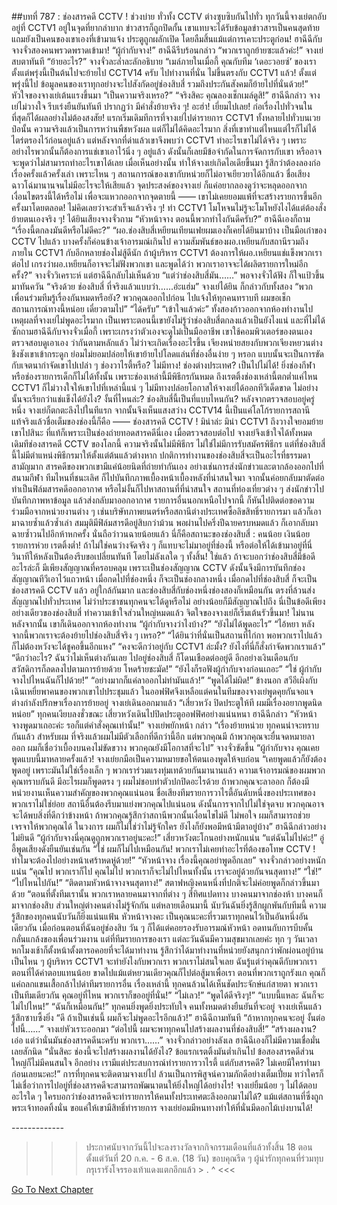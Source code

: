 ##บทที่ 787 : ช่องสารคดี CCTV !
ช่วงบ่าย
ทั่วทั้ง CCTV ต่างซุบซิบกันไปทั่ว
ทุกวันนี้จางเย่ตกอับอยู่ที่ CCTV1 อยู่ในจุดที่ยากลำบาก ข่าวสารก็ถูกปิดกั้น เขาแทบจะได้รับข้อมูลข่าวสารเป็นคนสุดท้าย แถมยังเป็นคนของเขาเองที่เข้ามาแจ้ง
ประตูถูกผลักเปิด โดยลืมสิ้นแม้แต่การเคาะประตูก่อน!
ฮาฉีฉีกับจางจั่วสองคนพรวดพราดเข้ามา!
“ผู้กำกับจาง!” ฮาฉีฉีรีบร้อนกล่าว “พวกเราถูกย้ายซะแล้วค่ะ!”
จางเย่สบตาทันที “ย้ายอะไร?”
จางจั่วละล่ำละลักอธิบาย “เมล์ภายในเมื่อกี้ คุณกับทีม ‘เดอะวอยซ์’ ของเรา ตั้งแต่พรุ่งนี้เป็นต้นไปจะย้ายไป CCTV14 ครับ ไปทำงานที่นั่น ไม่ขึ้นตรงกับ CCTV1 แล้ว! ตั้งแต่พรุ่งนี้ไป ข้อมูลคนของเราทุกอย่างจะไปสังกัดอยู่ช่องสิบสี่ รวมถึงประกันสังคมก็ย้ายไปที่นั่นด้วย!”
หัวใจของจางเย่เต้นแรงขึ้นมา “เป็นความจริงเหรอ?”
“จริงสิคะ คุณลองเช็กเมล์ดูสิ!” ฮาฉีฉีกล่าว
จางเย่ไม่วางใจ รีบเร่งยืนยันทันที ปรากฏว่า มีคำสั่งย้ายจริง ๆ!
อะฮ่า!
เยี่ยมไปเลย!
ก่อเรื่องไปทั่วจนในที่สุดก็ได้ผลอย่างไม่ต้องสงสัย!
แรกเริ่มเดิมทีการที่จางเย่ไปด่ารายการ CCTV1 ทั้งหลายไปทั่วบนเวยป๋อนั้น ความจริงแล้วเป็นการหว่านพืชหวังผล แต่ก็ไม่ได้คิดอะไรมาก สิ่งที่เขาทำแต่ไหนแต่ไรก็ไม่ได้ไตร่ตรองไว้ก่อนอยู่แล้ว แต่หลังจากที่ด่าแล้วเขาจึงพบว่า CCTV1 ทำอะไรเขาไม่ได้จริง ๆ เพราะอย่างไรพวกนั้นก็ต้องการแช่เขาเอาไว้นิ่ง ๆ อยู่แล้ว ดังนั้นก็เลยมีข้อจำกัดในการจัดการกับเขา หรืออาจจะพูดว่าไม่สามารถทำอะไรเขาได้เลย เมื่อเห็นอย่างนั้น ทำให้จางเย่เกิดไอเดียขึ้นมา รู้สึกว่าต้องลองก่อเรื่องครั้งแล้วครั้งเล่า เพราะไหน ๆ สถานการณ์ของเขากับหน่วยก็ไม่อาจเยียวยาได้อีกแล้ว ชื่อเสียงฉาวโฉ่มานานจนไม่มีอะไรจะให้เสียแล้ว จุดประสงค์ของจางเย่ ก็แค่อยากลองดูว่าจะหลุดออกจากเงื่อนไขตรงนี้ได้หรือไม่ เพื่อจะแหวกออกจากจุดตายนี้ —— เขาไม่เคยยอมแพ้ที่จะสร้างรายการขึ้นอีกครั้งมาโดยตลอด!
ไม่คิดเลยว่าจะสำเร็จแล้วจริง ๆ!
ทำ CCTV1 โมโหจนไม่รู้จะโมโหยังไงได้แต่ต้องสั่งย้ายตนเองจริง ๆ!
ได้ยินเสียงจางจั่วถาม “หัวหน้าจาง ตอนนี้พวกทำไงกันดีครับ?”
ฮาฉีฉีเองก็ถาม “เรื่องนี้ตกลงมันดีหรือไม่ดีคะ?”
“ผอ.ช่องสิบสี่เหยียนเทียนเฟยผมเองก็เคยได้ยินมาบ้าง เป็นมือเก๋าของ CCTV ไปแล้ว บางครั้งก็ค่อนข้างเจ้าอารมณ์เกินไป ความสัมพันธ์ของผอ.เหยียนกับสถานีรวมถึงภายใน CCTV1 กับอีกหลายช่องไม่สู้ดีนัก ถ้าผู้บริหาร CCTV1 ต้องการให้ผอ.เหยียนแช่แข็งพวกเราต่อไป เกรงว่าผอ.เหยียนก็อาจจะไม่ฟังพวกเขา และพูดได้ว่า พวกเราอาจจะได้ผลิตรายการใหม่อีกครั้ง?” จางจั่ววิเคราะห์
แต่ฮาฉีฉีกลับไม่เห็นด้วย “แต่ว่าช่องสิบสี่มัน……”
พอจางจั่วได้ฟัง ก็ใจแป้วขึ้นมาทันควัน “จริงด้วย ช่องสิบสี่ ที่จริงแล้วแบบว่า…...อ่ะแฮ่ม”
จางเย่ได้ยิน ก็กล่าวกับทั้งสอง “พวกเพื่อนร่วมทีมรู้เรื่องกันหมดหรือยัง? พวกคุณออกไปก่อน ไปแจ้งให้ทุกคนทราบที ผมขอเช็กสถานการณ์ทางนี้หน่อย เดี๋ยวตามไป”
“ได้ครับ”
“เข้าใจแล้วค่ะ”
ทั้งสองก้าวออกจากห้องทำงานไป
เหตุผลที่จางเย่ไม่พูดอะไรมาก เป็นเพราะตอนนี้เขายังไม่รู้ว่าช่องสิบสี่ตกลงแล้วเป็นยังไงแน่ และที่ไม่ได้ซักถามฮาฉีฉีกับจางจั่วเมื่อกี้ เพราะเกรงว่าตัวเองจะดูไม่เป็นมืออาชีพ เขาใช้คอมพิวเตอร์ของตนเองตรวจสอบดูเอาเอง ว่ากันตามหลักแล้ว ไม่ว่าจะเกิดเรื่องอะไรขึ้น เจียงหน่ายสยงกับพวกเจียงหยวนต่างชิงชังเขาเข้ากระดูก ย่อมไม่ยอมปล่อยให้เขาย้ายไปโลดแล่นที่ช่องอื่นง่าย ๆ หรอก แบบนั้นจะเป็นการขัดกับเจตนากำจัดเขาไปเปล่า ๆ ช่องวาไรตี้หรือ? ไม่มีทาง! ช่องต่างประเทศ? เป็นไปไม่ได้! ยิ่งช่องกีฬาหรือช่องรายการเด็กก็ไม่ได้ทั้งนั้น เพราะช่องเหล่านี้มีพิธีกรกันหมด ถึงเรตติ้งช่องเหล่านี้ตกต่ำแค่ไหน CCTV1 ก็ไม่วางใจให้เขาไปที่เหล่านี้แน่ ๆ ไม่มีทางปล่อยโอกาสให้จางเย่ได้ออกทีวีเด็ดขาด ไม่อย่างนั้นจะเรียกว่าแช่แข็งได้ยังไง?
งั้นที่ไหนล่ะ?
ช่องสิบสี่นี้เป็นที่แบบไหนกัน?
หลังจากตรวจสอบอยู่ครู่หนึ่ง จางเย่ก็ตกตะลึงไปในทีแรก จากนั้นจึงเห็นแสงสว่าง CCTV14 นี้เป็นแค่โลโก้รายการสถานี แท้จริงแล้วชื่อเต็มของช่องนี้ก็คือ —— ช่องสารคดี CCTV !
มิน่าล่ะ มิน่า CCTV1 ถึงวางใจยอมย้ายเขาไปสินะ ที่แท้ก็เพราะเป็นช่องถ่ายทอดสารคดีนี่เอง เมื่อตรวจสอบต่อไป จางเย่จึงเข้าใจได้ทั้งหมด เดิมทีช่องสารคดี CCTV ของโลกนี้ ความจริงนั้นไม่มีพิธีกร ไม่ใช่ไม่มีการรับสมัครพิธีกร แต่ที่ช่องสิบสี่นี้ไม่มีตำแหน่งพิธีกรมาให้ตั้งแต่ต้นแล้วต่างหาก ปกติการทำงานของช่องสิบสี่จะเป็นอะไรที่ธรรมดาสามัญมาก
สารคดีของพวกเขามีแค่น้อยนิดที่ถ่ายทำกันเอง อย่างเช่นการส่งนักข่าวและตากล้องออกไปที่สนามกีฬา ทีมไหนที่ชนะเลิศ ก็ไปบันทึกภาพเบื้องหน้าเบื้องหลังที่น่าสนใจมา จากนั้นค่อยกลับมาตัดต่อทำเป็นฟิล์มสารคดีออกอากาศ หรือไม่งั้นก็ไปหาสถานที่ที่น่าสนใจ สถานที่ท่องเที่ยวต่าง ๆ ส่งนักข่าวไปบันทึกภาพหาข้อมูล แล้วส่งกลับมาออกอากาศ รายการอื่นนอกเหนือไปจากนี้ ก็หันไปติดต่อขอความร่วมมือจากหน่วยงานต่าง ๆ เช่นบริษัทภาพยนตร์หรือสถานีต่างประเทศซื้อลิขสิทธิ์รายการมา แล้วก็เอามาฉายซ้ำแล้วซ้ำเล่า สมมุติมีฟิล์มสารดีอยู่สิบกว่าม้วน พอผ่านไปครึ่งปีฉายครบหมดแล้ว ก็เอากลับมาฉายซ้ำวนไปอีกห้าหกครั้ง นั่นถือว่าวนฉายน้อยแล้ว
นี่ก็คือสถานะของช่องสิบสี่ : คนน้อย เงินน้อย รายการห่วย เรตติ้งต่ำ!
ถ้าไม่ใช่คนว่างจัดจริง ๆ ก็แทบจะไม่มาอยู่ที่ช่องนี้ หรือต่อให้ได้เข้ามาอยู่ที่นี่ วินาทีให้หลังเป็นต้องรีบขอเปลี่ยนทันที โดยไม่ลังเลใด ๆ ทั้งสิ้น!
ใช่แล้ว ถ้าจะบอกว่าช่องสิบสี่มีข้อดีอะไรล่ะก็ มีเพียงสัญญาณที่ครอบคลุม เพราะเป็นช่องสัญญาณ CCTV ดังนั้นจึงมีการบันทึกช่องสัญญาณทีวีเอาไว้แถวหน้า เมื่อกดไปที่ช่องหนึ่ง ก็จะเป็นช่องกลางหนึ่ง เมื่อกดไปที่ช่องสิบสี่ ก็จะเป็นช่องสารคดี CCTV แล้ว อยู่ใกล้กันมาก และช่องสิบสี่กับช่องหนึ่งช่องสองก็เหมือนกัน ตรงที่ล้วนส่งสัญญาณไปทั่วประเทศ ไม่ว่าประชาชนทุกคนจะได้ดูหรือไม่ อย่างน้อยก็มีสัญญาณไปถึง นี่เป็นข้อดีเพียงอย่างเดียวของช่องสิบสี่
ทำความเข้าใจส่วนใหญ่หมดแล้ว จิตใจของจางเย่ก็เริ่มเต้นรัวขึ้นมา!
ไม่นานหลังจากนั้น เขาก็เดินออกจากห้องทำงาน
“ผู้กำกับจางว่าไงบ้าง?”
“ยังไม่ได้พูดอะไร”
“ไอ้หยา หลังจากนี้พวกเราจะต้องย้ายไปช่องสิบสี่จริง ๆ เหรอ?”
“ได้ยินว่าที่นั่นเป็นสถานที่ไก่กา พอพวกเราไปแล้ว ก็ไม่ต้องหวังจะได้ชูคอขึ้นอีกแหง”
“คงจะดีกว่าอยู่กับ CCTV1 ล่ะมั้ง? ยังไงที่นี่ก็สั่งกำจัดพวกเราแล้ว”
“ดีกว่าอะไร? ฉันว่าไม่เห็นต่างกันเลย ไปอยู่ช่องสิบสี่ ก็โดนเชือดต่ออยู่ดี อีกอย่างเงินเดือนกับสวัสดิการก็ลดลงไปตามการย้ายด้วย โหดร้ายชะมัด!”
“ยังไงก็รอฟังผู้กำกับจางก่อนเถอะ”
“ใช่ ผู้กำกับจางไปไหนฉันก็ไปด้วย!”
“อย่างมากก็แค่ลาออกไม่ทำมันแล้ว!”
“พูดได้ไม่ผิด!”
ข้างนอก สวีอีเผิงกับเฉินเหยี่ยพาคนของพวกเขาไปประชุมแล้ว ในออฟฟิศจึงเหลือแต่คนในทีมของจางเย่พูดคุยกันจอแจ ต่างกำลังปรึกษาเรื่องการย้ายอยู่
จางเย่เดินออกมาแล้ว “เสี่ยวหวัง ปิดประตูให้ที ผมมีเรื่องอยากพูดนิดหน่อย”
ทุกคนเงียบลงชั่วขณะ เสี่ยวหวังเดินไปปิดประตูออฟฟิศอย่างแน่นหนา
ฮาฉีฉีกล่าว “หัวหน้าจางพูดมาเถอะค่ะ รอก็แต่คำสั่งคุณเท่านั้น!”
จางเย่พยักหน้า กล่าว “เรื่องย้ายหน่วย ทุกคนน่าจะทราบกันแล้ว สำหรับผม ที่จริงแล้วผมไม่มีตัวเลือกที่ดีกว่านี้อีก แต่พวกคุณมี ถ้าพวกคุณจะยื่นจดหมายลาออก ผมก็เชื่อว่าเบื้องบนคงไม่ขัดขวาง พวกคุณยังมีโอกาสที่จะไป”
จางจั่วขัดขึ้น “ผู้กำกับจาง คุณเคยพูดแบบนี้มาหลายครั้งแล้ว!
จางเย่ยกมือเป็นความหมายขอให้ตนเองพูดให้จบก่อน “เคยพูดแล้วก็ยังต้องพูดอยู่ เพราะมันไม่ใช่เรื่องเล็ก ๆ พวกเราร่วมแรงทุ่มเทด้วยกันมานานแล้ว ความเจ้าอารมณ์ของผมพวกคุณทราบกันดี มีอะไรผมก็พูดตรง ๆ ผมไม่ชอบทำตัวปกปิดอะไรด้วย ถ้าพวกคุณจะลาออก ก็ต้องมีหน่วยงานเห็นความสำคัญของพวกคุณแน่นอน ชื่อเสียงทีมรายการวาไรตี้อันดับหนึ่งของประเทศของพวกเราไม่ใช่ย่อย สถานีอื่นต้องรีบมาแย่งพวกคุณไปแน่นอน ดังนั้นการจากไปไม่ใช่จุดจบ พวกคุณอาจจะได้พบสิ่งที่ดีกว่าข้างหน้า ถ้าพวกคุณรู้สึกว่าสถานีพวกนั้นเงื่อนไขไม่ดี ไม่พอใจ ผมก็สามารถช่วยเจรจาให้พวกคุณได้ ในวงการ ผมก็ไม่ใช่ว่าไม่รู้จักใคร ยังไงก็ยังพอมีหน้ามีตาอยู่บ้าง”
ฮาฉีฉีกล่าวอย่างไม่ยินดี “ผู้กำกับจางนี่คุณดูถูกพวกเราอยู่นะคะ!”
เสี่ยวหวังตะโกนอย่างหนักแน่น “แต่ฉันไม่ไปค่ะ!”
อู่อี้พูดเสียงดังยืนยันเช่นกัน “ใช่ ผมก็ไม่ไปเหมือนกัน! พวกเราไม่เคยทำอะไรที่ต้องขอโทษ CCTV ! ทำไมจะต้องไปอย่างหน้าเศร้าหดหู่ด้วย!”
“หัวหน้าจาง เรื่องนี้คุณอย่าพูดอีกเลย” จางจั่วกล่าวอย่างหนักแน่น “คุณไป พวกเราก็ไป คุณไม่ไป พวกเราก็จะไม่ไปไหนทั้งนั้น เราจะอยู่ด้วยกันจนสุดทาง!”
“ใช่!”
“ไปไหนไปกัน!”
“ติดตามหัวหน้าจางจนสุดทาง!”
สตาฟหญิงคนหนึ่งที่ปกติจะไม่ค่อยพูดก็กล่าวขึ้นมาด้วย “ตอนที่ตั้งทีมเรานั้น พวกเราหลายคนมาจากที่ต่าง ๆ สี่ทิศแปดทาง บางคนมาจากช่องห้า บางคนก็มาจากช่องสิบ ส่วนใหญ่ต่างคนต่างไม่รู้จักกัน แต่หลายเดือนมานี้ นับวันฉันยิ่งรู้สึกผูกพันกับทีมนี้ ความรู้สึกของทุกคนนับวันก็ยิ่งแน่นแฟ้น หัวหน้าจางคะ เป็นคุณนะคะที่รวมเราทุกคนไว้เป็นอันหนึ่งอันเดียวกัน เมื่อก่อนตอนที่ฉันอยู่ช่องสิบ วัน ๆ ก็ได้แต่คอยรองรับอารมณ์หัวหน้า อดทนกับการบีบคั้นกลั่นแกล้งของเพื่อนร่วมงาน แต่ที่ทีมรายการของเรา แต่ละวันฉันมีความสุขมากเลยค่ะ ทุก ๆ วันเวลาหกโมงเช้าก็ตั้งหน้าตั้งตารอคอยที่จะได้มาทำงาน รู้สึกว่าได้มาทำงานที่หน่วยยังสนุกกว่าพักผ่อนอยู่บ้านเป็นไหน ๆ ผู้บริหาร CCTV1 จะทำยังไงกับพวกเรา พวกเราไม่สนใจเลย ฉันรู้แต่ว่าคุณดีกับพวกเรา ตอนที่ได้ค่าตอบแทนน้อย ขาดไปแม้แต่หยวนเดียวคุณก็ไปต่อสู้มาเพื่อเรา ตอนที่พวกเราถูกรังแก คุณก็แค่ถลกแขนเสื้อกล้าไปด่าทีมรายการอื่น เรื่องเหล่านี้ ทุกคนล้วนได้เห็นชัดประจักษ์แก่สายตา พวกเราเป็นทีมเดียวกัน คุณอยู่ที่ไหน พวกเราก็ขออยู่ที่นั่น!”
“ไม่เลว!”
“พูดได้ดีจริงๆ!”
“แบบนี้แหละ ฉันก็จะไม่ไปไหน!”
“ฉันก็เหมือนกัน!”
ทุกคนยิ่งพูดยิ่งประทับใจ คนทั้งหมดต่างยืนยันที่จะอยู่
จางเย่เห็นแล้วรู้สึกซาบซึ้งยิ่ง “ดี ถ้าเป็นเช่นนี้ ผมก็จะไม่พูดอะไรอีกแล้ว!”
ฮาฉีฉีถามทันที “ถ้าหากทุกคนจะอยู่ งั้นต่อไปนี้……”
จางเย่หัวเราะออกมา “ต่อไปนี้ ผมจะพาทุกคนไปสร้างผลงานที่ช่องสิบสี่!”
“สร้างผลงาน? เอ่อ แต่ว่านั่นมันช่องสารคดีนะครับ พวกเรา……” จางจั่วกล่าวอย่างลังเล
ฮาฉีฉีเองก็ไม่มีความเชื่อมั่นเลยสักนิด “นั่นสิคะ ช่องนี้จะไปสร้างผลงานได้ยังไง? ข้อแรกเรตติ้งมันต่ำเกินไป ข้อสองสารคดีส่วนใหญ่ก็ไม่มีคนสนใจ อีกอย่าง เรามีแต่ประสบการณ์ทำรายการวาไรตี้ แต่กับสารคดี? ไม่เคยมีใครทำมาก่อนเลยนะคะ!”
การที่ทุกคนจะติดตามจางเย่ไป ล้วนเป็นการพิสูจน์ความภักดีอย่างเต็มเปี่ยม ทว่าใครก็ไม่เชื่อว่าการไปอยู่ที่ช่องสารคดีจะสามารถพัฒนาตนให้ยิ่งใหญ่ได้อย่างไร!
จางเย่ยิ้มน้อย ๆ ไม่ได้ตอบอะไรใด ๆ
ใครบอกว่าช่องสารคดีจะทำรายการให้คนทั้งประเทศตะลึงออกมาไม่ได้? แม้แต่สถานที่ซึ่งถูกพระเจ้าทอดทิ้งนั่น ขอแค่ให้เขามีสิทธิ์ทำรายการ จางเย่ย่อมมีหนทางทำให้ที่นั่นมีดอกไม้เบ่งบานได้!


*-*-*-*-*-*-*-*-*-*-*-*-*-*


>>> ประกาศนับจากวันนี้ไปจะลงรางวัลจากกิจกรรมเดือนที่แล้วทั้งสิ้น 18 ตอน ตั้งแต่วันที่ 20 ก.ค. - 6 ส.ค. (18 วัน) ขอบคุณรีด ๆ ผู้น่ารักทุกคนที่ร่วมทุบกรุเรารังโจรรองเท้าแดงแตกอีกแล้ว > . ^ <<<






[Go To Next Chapter]( ./88.md)